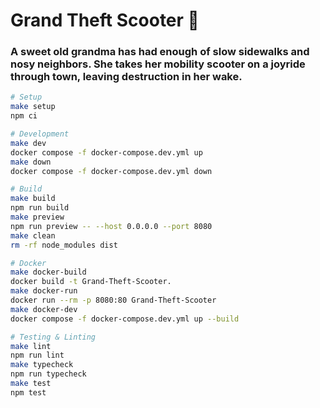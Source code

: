 # Grand Theft Scooter 🛵
### A sweet old grandma has had enough of slow sidewalks and nosy neighbors. She takes her mobility scooter on a joyride through town, leaving destruction in her wake.

```sh
# Setup
make setup
npm ci

# Development
make dev
docker compose -f docker-compose.dev.yml up
make down
docker compose -f docker-compose.dev.yml down

# Build
make build
npm run build
make preview
npm run preview -- --host 0.0.0.0 --port 8080
make clean
rm -rf node_modules dist

# Docker
make docker-build
docker build -t Grand-Theft-Scooter.
make docker-run
docker run --rm -p 8080:80 Grand-Theft-Scooter
make docker-dev
docker compose -f docker-compose.dev.yml up --build

# Testing & Linting
make lint
npm run lint
make typecheck
npm run typecheck
make test
npm test
